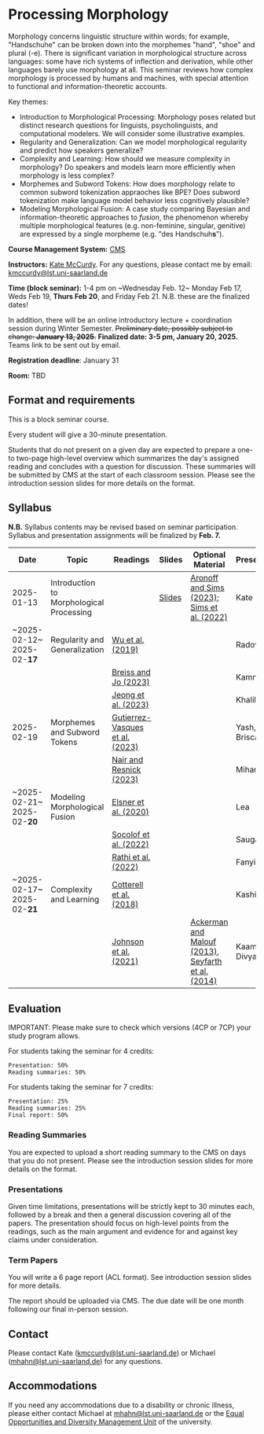 # Processing Morphology

Morphology concerns linguistic structure within words; for example, "Handschuhe" can be broken down into the morphemes "hand", "shoe" and plural (-e). There is significant variation in morphological structure across languages: some have rich systems of inflection and derivation, while other languages barely use morphology at all. This seminar reviews how complex morphology is processed by humans and machines, with special attention to functional and information-theoretic accounts.

Key themes:

- Introduction to Morphological Processing: Morphology poses related but distinct research questions for linguists, psycholinguists, and computational modelers. We will consider some illustrative examples.
- Regularity and Generalization: Can we model morphological regularity and predict how speakers generalize?
- Complexity and Learning: How should we measure complexity in morphology? Do speakers and models learn more efficiently when morphology is less complex?
- Morphemes and Subword Tokens: How does morphology relate to common subword tokenization appraoches like BPE? Does subword tokenization make language model behavior less cognitively plausible?
- Modeling Morphological Fusion: A case study comparing Bayesian and information-theoretic approaches to *fusion*, the phenomenon whereby multiple morphological features (e.g. non-feminine, singular, genitive) are expressed by a single morpheme (e.g. "des Handschuh**s**").


<!--If you want to take this class, please register in [CMS](https://cms.sic.saarland/composition_24/).-->

**Course Management System:** [CMS](https://cms.sic.saarland/morph_2425/)

**Instructors:** [Kate McCurdy](https://kmccurdy.github.io/). For any questions, please contact me by email: [kmccurdy@lst.uni-saarland.de](mailto:kmccurdy@lst.uni-saarland.de)

**Time (block seminar):** 1-4 pm on ~Wednesday Feb. 12~ Monday Feb 17, Weds Feb 19, **Thurs Feb 20**, and Friday Feb 21. N.B. these are the finalized dates!

In addition, there will be an online introductory lecture + coordination session during Winter Semester. ~~Preliminary date, possibly subject to change: **January 13, 2025**.~~ **Finalized date: 3-5 pm, January 20, 2025.** Teams link to be sent out by email.

**Registration deadline**: January 31

**Room:** TBD


## Format and requirements

This is a block seminar course.

Every student will give a 30-minute presentation.

Students that do not present on a given day are expected to prepare a one- to two-page high-level overview which summarizes the day's assigned reading and concludes with a question for discussion. These summaries will be submitted by CMS at the start of each classroom session. Please see the introduction session slides for more details on the format.


## Syllabus

**N.B.** Syllabus contents may be revised based on seminar participation. Syllabus and presentation assignments will be finalized by **Feb. 7.**

| Date          | Topic               | Readings  | Slides  | Optional Material | Presenter  |
| ------------- | ------------------- | ------- | ------- | --------------------- | ---------- |
|  2025-01-13    | Introduction to Morphological Processing               |  | [Slides](https://docs.google.com/presentation/d/1XgrUpUMe2AMH3_Y4nfBrz3Odh_SvVhOdzXefi68bm18/edit?usp=sharing) |      [Aronoff and Sims (2023)](https://www.researchgate.net/publication/367297686_The_relational_nature_of_morphology); [Sims et al. (2022)](https://www.researchgate.net/publication/353435629_At_the_Intersection_of_Cognitive_Processes_and_Linguistic_Diversity)          |     Kate     | 
| ~2025-02-12~ 2025-02-**17**    |  Regularity and Generalization  | [Wu et al. (2019)](https://aclanthology.org/P19-1505/) |  |     |  Radovan | 
|     |    | [Breiss and Jo (2023)](https://aclanthology.org/2023.sigmorphon-1.14/) |  |     | Kamna  | 
|   |    |  [Jeong et al. (2023)](https://aclanthology.org/2023.sigmorphon-1.16/)  |  |     |  Khalil | 
| 2025-02-19  |  Morphemes and Subword Tokens | [Gutierrez-Vasques et al. (2023)](https://doi.org/10.1162/coli_a_00489)  |  |     | Yash, Brisca  | 
|   |   |  [Nair and Resnick (2023)](https://aclanthology.org/2023.findings-emnlp.752)  |  |     |  Mihan | 
| ~2025-02-21~   2025-02-**20**  |  Modeling Morphological Fusion | [Elsner et al. (2020)](https://aclanthology.org/2020.scil-1.4) |  |     | Lea  | 
|   |   |  [Socolof et al. (2022)](https://aclanthology.org/2022.coling-1.5) |  |     | Saugata  | 
|   |   |  [Rathi et al. (2022)](https://escholarship.org/uc/item/0v03z6xb) |  |     |  Fanyi | 
| ~2025-02-17~ 2025-02-**21**    | Complexity and Learning | [Cotterell et al. (2018)](http://www.mitpressjournals.org/doi/pdf/10.1162/tacl_a_00271)  |  |  |  Kashish | 
|     |  | [Johnson et al. (2021)](https://jlm.ipipan.waw.pl/index.php/JLM/article/view/259)  |  | [Ackerman and Malouf (2013)](https://muse.jhu.edu/article/521667), [Seyfarth et al. (2014)](https://journals.linguisticsociety.org/proceedings/index.php/BLS/article/view/3154)   |  Kaamya, Divya | 



## Evaluation

IMPORTANT: Please make sure to check which versions (4CP or 7CP) your study program allows.

For students taking the seminar for 4 credits:

    Presentation: 50%
    Reading summaries: 50%

For students taking the seminar for 7 credits:

    Presentation: 25%
    Reading summaries: 25%
    Final report: 50%

### Reading Summaries

You are expected to upload a short reading summary to the CMS on days that you do not present. Please see the introduction session slides for more details on the format.

### Presentations

Given time limitations, presentations will be strictly kept to 30 minutes each, followed by a break and then a general discussion covering all of the papers. The presentation should focus on high-level points from the readings, such as the main argument and evidence for and against key claims under consideration.


### Term Papers

You will write a 6 page report (ACL format). See introduction session slides for more details.

The report should be uploaded via CMS. The due date will be one month following our final in-person session.

## Contact

Please contact Kate (kmccurdy@lst.uni-saarland.de) or Michael (mhahn@lst.uni-saarland.de) for any questions.

## Accommodations

If you need any accommodations due to a disability or chronic illness, please either contact Michael at mhahn@lst.uni-saarland.de or the [Equal Opportunities and Diversity Management Unit](https://www.uni-saarland.de/en/administration/diversity.html) of the university.

